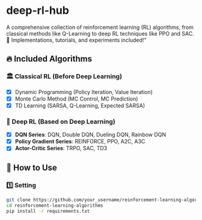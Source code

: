 # deep-rl-hub
A comprehensive collection of reinforcement learning (RL) algorithms, from classical methods like Q-Learning to deep RL techniques like PPO and SAC. 🚀 Implementations, tutorials, and experiments included!”

## 🔥 Included Algorithms
### 🏛️ Classical RL (Before Deep Learning)
- [x] Dynamic Programming (Policy Iteration, Value Iteration)
- [x] Monte Carlo Method (MC Control, MC Prediction)
- [x] TD Learning (SARSA, Q-Learning, Expected SARSA)

### 🤖 Deep RL (Based on Deep Learning)
- [x] **DQN Series**: DQN, Double DQN, Dueling DQN, Rainbow DQN
- [x] **Policy Gradient Series**: REINFORCE, PPO, A2C, A3C
- [x] **Actor-Critic Series**: TRPO, SAC, TD3

## 📌 How to Use
### 1️⃣ Setting
```bash
git clone https://github.com/your_username/reinforcement-learning-algorithms.git
cd reinforcement-learning-algorithms
pip install -r requirements.txt